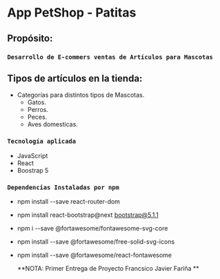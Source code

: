 # App PetShop - Patitas

## Propósito:

### `Desarrollo de E-commers ventas de Artículos para Mascotas`

## Tipos de artículos en la tienda:

- Categorías para distintos tipos de Mascotas.
  - Gatos.
  - Perros.
  - Peces.
  - Aves domesticas.
  

### `Tecnología aplicada`

- JavaScript
- React
- Boostrap 5

### `Dependencias Instaladas por npm`

- npm install --save react-router-dom
- npm install react-bootstrap@next bootstrap@5.1.1
- npm i --save @fortawesome/fontawesome-svg-core
- npm install --save @fortawesome/free-solid-svg-icons
- npm install --save @fortawesome/react-fontawesome

  **NOTA: Primer Entrega de Proyecto Francsico Javier Fariña **
